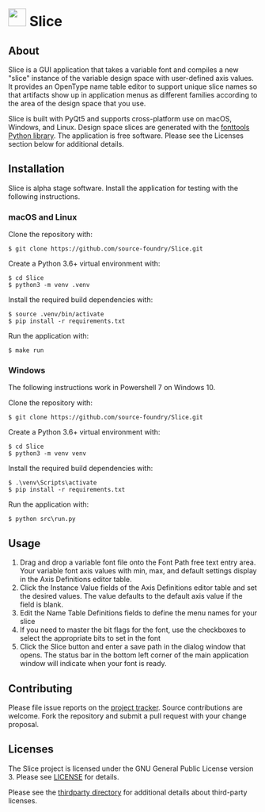 # <img height="36" src="https://raw.githubusercontent.com/source-foundry/Slice/main/src/resources/img/slice-icon.svg"/>  Slice

## About

Slice is a GUI application that takes a variable font and compiles a new "slice" instance of the variable design space with user-defined axis values.  It provides an OpenType name table editor to support unique slice names so that artifacts show up in application menus as different families according to the area of the design space that you use.

Slice is built with PyQt5 and supports cross-platform use on macOS, Windows, and Linux. Design space slices are generated with the [fonttools Python library](https://github.com/fonttools/fonttools).  The application is free software. Please see the Licenses section below for additional details.

## Installation

Slice is alpha stage software. Install the application for testing with the following instructions.

### macOS and Linux

Clone the repository with:

```
$ git clone https://github.com/source-foundry/Slice.git
```

Create a Python 3.6+ virtual environment with:

```
$ cd Slice
$ python3 -m venv .venv
```

Install the required build dependencies with:

```
$ source .venv/bin/activate
$ pip install -r requirements.txt
```

Run the application with:

```
$ make run
```


### Windows

The following instructions work in Powershell 7 on Windows 10.

Clone the repository with:

```
$ git clone https://github.com/source-foundry/Slice.git
```

Create a Python 3.6+ virtual environment with:

```
$ cd Slice
$ python3 -m venv venv
```

Install the required build dependencies with:

```
$ .\venv\Scripts\activate
$ pip install -r requirements.txt
```

Run the application with:

```
$ python src\run.py
```



## Usage

1. Drag and drop a variable font file onto the Font Path free text entry area.  Your variable font axis values with min, max, and default settings display in the Axis Definitions editor table.
2. Click the Instance Value fields of the Axis Definitions editor table and set the desired values.  The value defaults to the default axis value if the field is blank.
3. Edit the Name Table Definitions fields to define the menu names for your slice
4. If you need to master the bit flags for the font, use the checkboxes to select the appropriate bits to set in the font
5. Click the Slice button and enter a save path in the dialog window that opens.  The status bar in the bottom left corner of the main application window will indicate when your font is ready.

## Contributing

Please file issue reports on the [project tracker](https://github.com/source-foundry/Slice/issues).  Source contributions are welcome.  Fork the repository and submit a pull request with your change proposal.

## Licenses

The Slice project is licensed under the GNU General Public License version 3. Please see [LICENSE](LICENSE) for details.

Please see the [thirdparty directory](https://github.com/source-foundry/Slice/tree/main/thirdparty) for additional details about third-party licenses.
